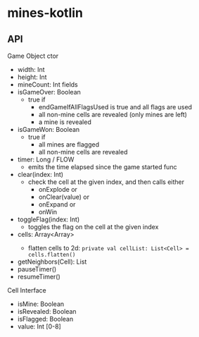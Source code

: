 # mines-kotlin

## API

Game Object
ctor
- width: Int
- height: Int
- mineCount: Int
  fields
- isGameOver: Boolean
    - true if
        - endGameIfAllFlagsUsed is true and all flags are used
        - all non-mine cells are revealed (only mines are left)
        - a mine is revealed
- isGameWon: Boolean
    - true if
        - all mines are flagged
        - all non-mine cells are revealed
- timer: Long / FLOW
    - emits the time elapsed since the game started
      func
- clear(index: Int)
    - check the cell at the given index, and then calls either
        - onExplode or
        - onClear(value) or
        - onExpand or
        - onWin
- toggleFlag(index: Int)
    - toggles the flag on the cell at the given index
- cells: Array<Array<Cell>>
    - flatten cells to 2d: `private val cellList: List<Cell> = cells.flatten()`
- getNeighbors(Cell): List<Cell>
- pauseTimer()
- resumeTimer()

Cell Interface
- isMine: Boolean
- isRevealed: Boolean
- isFlagged: Boolean
- value: Int [0-8]